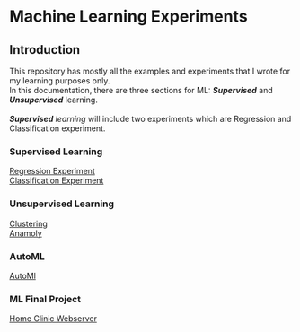 # Machine Learning Experiments
## Introduction
This repository has mostly all the examples and experiments that I wrote for my learning purposes only.
<br>
In this documentation, there are three sections for ML: _**Supervised**_ and _**Unsupervised**_ learning.
<br><br>
_**Supervised** learning_ will include two experiments which are Regression and Classification experiment.
### Supervised Learning
[Regression Experiment](https://github.com/Samimnif/Machine-Learning/tree/master/supervised#regression)
<br>
[Classification Experiment](https://github.com/Samimnif/Machine-Learning/tree/master/supervised#classification)
### Unsupervised Learning
[Clustering](https://github.com/Samimnif/Machine-Learning/tree/master/Unsupervised#clustering)
<br>
[Anamoly](https://github.com/Samimnif/Machine-Learning/tree/master/Unsupervised#anamoly)
### AutoML
[AutoMl](https://github.com/Samimnif/Machine-Learning/tree/master/AutoML#automl)
### ML Final Project
[Home Clinic Webserver]()
